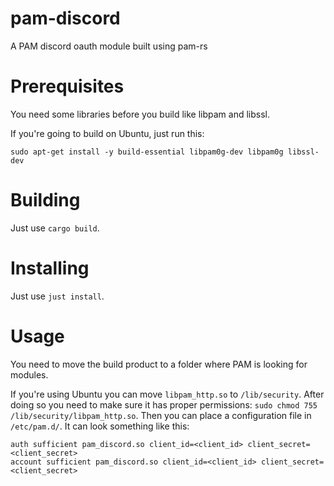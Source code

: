 pam-discord
========

A PAM discord oauth module built using pam-rs

# Prerequisites

You need some libraries before you build like libpam and libssl.

If you're going to build on Ubuntu, just run this:

```
sudo apt-get install -y build-essential libpam0g-dev libpam0g libssl-dev
```

# Building

Just use `cargo build`.

# Installing

Just use `just install`.

# Usage

You need to move the build product to a folder where PAM is looking for modules.

If you're using Ubuntu you can move `libpam_http.so` to `/lib/security`.
After doing so you need to make sure it has proper permissions: `sudo chmod 755 /lib/security/libpam_http.so`.
Then you can place a configuration file in `/etc/pam.d/`. It can look something like this:

```
auth sufficient pam_discord.so client_id=<client_id> client_secret=<client_secret> 
account sufficient pam_discord.so client_id=<client_id> client_secret=<client_secret>
```